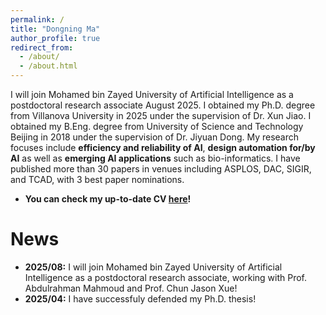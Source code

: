 ```yaml
---
permalink: /
title: "Dongning Ma"
author_profile: true
redirect_from: 
  - /about/
  - /about.html
---
```


I will join Mohamed bin Zayed University of Artificial Intelligence as a postdoctoral research associate August 2025. I  obtained my Ph.D. degree from Villanova University in 2025 under the supervision of Dr. Xun Jiao. I obtained my B.Eng. degree from University of Science and Technology Beijing in 2018 under the supervision of Dr. Jiyuan Dong. My research focuses include **efficiency and reliability of AI**, **design automation for/by AI** as well as **emerging AI applications** such as bio-informatics. I have published more than 30 papers in venues including ASPLOS, DAC, SIGIR, and TCAD, with 3 best paper nominations. 

- **You can check my up-to-date CV [here](/cv/)!**


# News
- **2025/08:** I will join Mohamed bin Zayed University of Artificial Intelligence as a postdoctoral research associate, working with Prof. Abdulrahman Mahmoud and Prof. Chun Jason Xue! 
- **2025/04:** I have successfuly defended my Ph.D. thesis! 